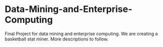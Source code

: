 # Data-Mining-and-Enterprise-Computing
Final Project for data mining and enterprise computing. We are creating a basketball stat miner. More descriptions to follow.
